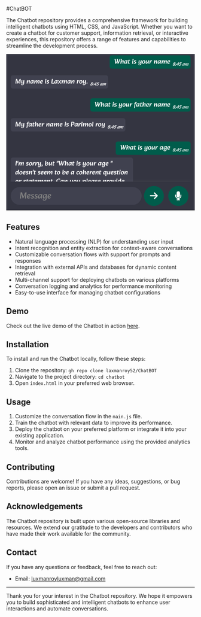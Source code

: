 #ChatBOT

The Chatbot repository provides a comprehensive framework for building intelligent chatbots using HTML, CSS, and JavaScript. Whether you want to create a chatbot for customer support, information retrieval, or interactive experiences, this repository offers a range of features and capabilities to streamline the development process.

![Chatbot Screenshot](Screenshot_20230620-084538~2.png)

## Features

- Natural language processing (NLP) for understanding user input
- Intent recognition and entity extraction for context-aware conversations
- Customizable conversation flows with support for prompts and responses
- Integration with external APIs and databases for dynamic content retrieval
- Multi-channel support for deploying chatbots on various platforms
- Conversation logging and analytics for performance monitoring
- Easy-to-use interface for managing chatbot configurations

## Demo

Check out the live demo of the Chatbot in action [here](https://laxmanroy52.github.io/ChatBOT).

## Installation

To install and run the Chatbot locally, follow these steps:

1. Clone the repository: `gh repo clone laxmanroy52/ChatBOT`
2. Navigate to the project directory: `cd chatbot`
3. Open `index.html` in your preferred web browser.

## Usage

1. Customize the conversation flow in the `main.js` file.
2. Train the chatbot with relevant data to improve its performance.
3. Deploy the chatbot on your preferred platform or integrate it into your existing application.
4. Monitor and analyze chatbot performance using the provided analytics tools.

## Contributing

Contributions are welcome! If you have any ideas, suggestions, or bug reports, please open an issue or submit a pull request.


## Acknowledgements

The Chatbot repository is built upon various open-source libraries and resources. We extend our gratitude to the developers and contributors who have made their work available for the community.

## Contact

If you have any questions or feedback, feel free to reach out:

- Email: luxmanroyluxman@gmail.com

---

Thank you for your interest in the Chatbot repository. We hope it empowers you to build sophisticated and intelligent chatbots to enhance user interactions and automate conversations.
